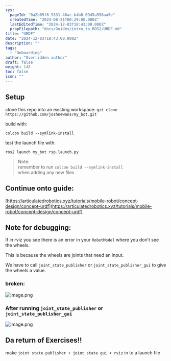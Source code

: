 ```yaml
---
sys:
  pageId: "0a2b09f8-9331-46ac-b4b6-0945a556aa5e"
  createdTime: "2024-08-21T00:29:00.000Z"
  lastEditedTime: "2024-12-03T18:43:00.000Z"
  propFilepath: "docs/Guides/intro_to_ROS2/URDF.md"
title: "URDF"
date: "2024-12-03T18:43:00.000Z"
description: ""
tags:
  - "Onboarding"
author: "Overridden author"
draft: false
weight: 148
toc: false
icon: ""
---
```


## Setup

clone this repo into an existing workspace:
`git clone https://github.com/joshnewans/my_bot.git`

build with:

`colcon build --symlink-install`

test the launch file with:

`ros2 launch my_bot rsp.launch.py`

> Note:  
> remember to run `colcon build --symlink-install`  
> when adding any new files

## Continue onto guide:

[https://articulatedrobotics.xyz/tutorials/mobile-robot/concept-design/concept-urdf](https://articulatedrobotics.xyz/tutorials/mobile-robot/concept-design/concept-urdf)

## Note for debugging:

If in rviz you see there is an error in your `RobotModel` where you don’t see the wheels.

This is because the wheels are joints that need an input. 

We have to call `joint_state_publisher` or `joint_state_publisher_gui` to give the wheels a value.

### broken:

![image.png](https://prod-files-secure.s3.us-west-2.amazonaws.com/d518164a-d88e-44d1-a4ee-3adb3bd8bce0/96a1d089-1f17-4dbf-8563-f2aef56a4d37/image.png?X-Amz-Algorithm=AWS4-HMAC-SHA256&X-Amz-Content-Sha256=UNSIGNED-PAYLOAD&X-Amz-Credential=ASIAZI2LB466VCXSZVSA%2F20250514%2Fus-west-2%2Fs3%2Faws4_request&X-Amz-Date=20250514T121549Z&X-Amz-Expires=3600&X-Amz-Security-Token=IQoJb3JpZ2luX2VjEFwaCXVzLXdlc3QtMiJHMEUCID0znaupPd%2BQCQrSTub3MX0mCpb4HLgskuCjfrPiNLpdAiEAxJZQNxKUv6I8ur7aLziA5fUTL8XivCcbhlqDLYrSCYoq%2FwMIFRAAGgw2Mzc0MjMxODM4MDUiDLw7fo1oNz3VJVCtHCrcA73ZXdSHoyAqn2bFp%2B3tcUxRxf9BApiLSQhdjBLuhoFjXHRgYEvPKPNkup%2BIhc%2BqkD3G8Skqa%2Fqyev05nHHd%2FRiSNAMI8gMTXD%2FyHOQwvDICa5pS2oFCAe6%2FRI4KYhqngRGbky%2BhZ6m%2FlV8QCYFY3%2BKUSzQ8f6mKdeHOwx78dkK2%2BlJ3SGFRH7rcWJRpxp3K9gorXdI5W6fOxrIuylm2RIL07BWRkE50h5tSEVijIaX5duNQvOsk2cHGnTNboyZ6mU%2F1zgmZxV%2BIoVL38SeRZuUVC%2BVUfkJFKzhK2qewdL4MHWThuUqfl5Q21upYk84svVHW9vX%2F2mHRQMQ4y9J%2FhIc%2FvI3SnFxcWLXrPPHtl0k6MA57e1rfLW2N9P02v40B2u8vAwTh6vavVYAE8HXMQfcNHtXT%2FBwqxcKdSnG87mIF5kcpN5Y8rkFiz2mtuSOdeAizxFMEDMLIUWbnuKXHAI13cq9KJ5%2F0ZQbf%2BTeWwMI476OPUDKlm3ePEYiWqZrnnLg8fpmMVB0qliw0IwngMuDvK2emkp%2FL5wAiaznxFKLLLJyPRsauBREHKu0y1PPIyrfT25MZL2QNKVikWe2XpdYr20dMqQVO%2F%2BjnBXqBt7984%2FtitJwEGfDEhiYSMKaGksEGOqUBPwJyFmNZj8evHoSXLcuauz3LaJzh0t9hLK%2B7ueUWMcKrTlQhrvAF64rquFTZZHWHHswqF62aHvKsjjIZy4uapNmHt1sntHtqx%2BSsZ0VclmkT91DeKjQ0SpisFffVHJVdTxi5OFXFLnhNmL9M5zmr7WmbcPgQOrxKQWG8oC1RvNWJqDpDcML0lKdMIL8WZm3nm5VOLYPsoqPpmUAIttRjHoV5Sh%2Bs&X-Amz-Signature=e172b2041f31633eca73f371aa275d2cfd5460dff9ec146485cdb65263df61e4&X-Amz-SignedHeaders=host&x-id=GetObject)

### After running `joint_state_publisher` or `joint_state_publisher_gui`

![image.png](https://prod-files-secure.s3.us-west-2.amazonaws.com/d518164a-d88e-44d1-a4ee-3adb3bd8bce0/130c99c7-1b0b-4031-9953-844fc3950ff4/image.png?X-Amz-Algorithm=AWS4-HMAC-SHA256&X-Amz-Content-Sha256=UNSIGNED-PAYLOAD&X-Amz-Credential=ASIAZI2LB466VCXSZVSA%2F20250514%2Fus-west-2%2Fs3%2Faws4_request&X-Amz-Date=20250514T121549Z&X-Amz-Expires=3600&X-Amz-Security-Token=IQoJb3JpZ2luX2VjEFwaCXVzLXdlc3QtMiJHMEUCID0znaupPd%2BQCQrSTub3MX0mCpb4HLgskuCjfrPiNLpdAiEAxJZQNxKUv6I8ur7aLziA5fUTL8XivCcbhlqDLYrSCYoq%2FwMIFRAAGgw2Mzc0MjMxODM4MDUiDLw7fo1oNz3VJVCtHCrcA73ZXdSHoyAqn2bFp%2B3tcUxRxf9BApiLSQhdjBLuhoFjXHRgYEvPKPNkup%2BIhc%2BqkD3G8Skqa%2Fqyev05nHHd%2FRiSNAMI8gMTXD%2FyHOQwvDICa5pS2oFCAe6%2FRI4KYhqngRGbky%2BhZ6m%2FlV8QCYFY3%2BKUSzQ8f6mKdeHOwx78dkK2%2BlJ3SGFRH7rcWJRpxp3K9gorXdI5W6fOxrIuylm2RIL07BWRkE50h5tSEVijIaX5duNQvOsk2cHGnTNboyZ6mU%2F1zgmZxV%2BIoVL38SeRZuUVC%2BVUfkJFKzhK2qewdL4MHWThuUqfl5Q21upYk84svVHW9vX%2F2mHRQMQ4y9J%2FhIc%2FvI3SnFxcWLXrPPHtl0k6MA57e1rfLW2N9P02v40B2u8vAwTh6vavVYAE8HXMQfcNHtXT%2FBwqxcKdSnG87mIF5kcpN5Y8rkFiz2mtuSOdeAizxFMEDMLIUWbnuKXHAI13cq9KJ5%2F0ZQbf%2BTeWwMI476OPUDKlm3ePEYiWqZrnnLg8fpmMVB0qliw0IwngMuDvK2emkp%2FL5wAiaznxFKLLLJyPRsauBREHKu0y1PPIyrfT25MZL2QNKVikWe2XpdYr20dMqQVO%2F%2BjnBXqBt7984%2FtitJwEGfDEhiYSMKaGksEGOqUBPwJyFmNZj8evHoSXLcuauz3LaJzh0t9hLK%2B7ueUWMcKrTlQhrvAF64rquFTZZHWHHswqF62aHvKsjjIZy4uapNmHt1sntHtqx%2BSsZ0VclmkT91DeKjQ0SpisFffVHJVdTxi5OFXFLnhNmL9M5zmr7WmbcPgQOrxKQWG8oC1RvNWJqDpDcML0lKdMIL8WZm3nm5VOLYPsoqPpmUAIttRjHoV5Sh%2Bs&X-Amz-Signature=dc70c8529dcc5f7d11594a7e9acce5d620ed71add986dfb3558b37e0d9bffa54&X-Amz-SignedHeaders=host&x-id=GetObject)

## Da return of Exercises!!

make `joint state publisher + joint state gui + rviz` in to a launch file
